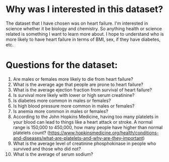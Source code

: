 # Why was I interested in this dataset?
The dataset that I have chosen was on heart failure. I'm interested in science whether it be biology and chemistry. So anything health or science related is something I want to learn more about. I hope to understand who is more likely to have heart failure in terms of BMI, sex, if they have diabetes, etc.

# Questions for the dataset: 
1. Are males or females more likely to die from heart failure?
2. What is the average age that people are prone to heart failure?
3. What is the average ejection fraction from survival of heart failure?
4. Is survival more likely with lower or high serum creatinine?
5. Is diabetes more common in males or females?
6. Is high blood pressure more common in males or females?
7. Is anemia more common in males or females?
8. According to the John Hopkins Medicine, having too many platelets in your blood can lead to things like a heart attack or stroke. A normal range is 150,000 to 450,000, how many people have higher than normal platelets count? (https://www.hopkinsmedicine.org/health/conditions-and-diseases/what-are-platelets-and-why-are-they-important)
9. What is the average level of creatinine phosphokinase in people who survived and those who did not?
10. What is the average of serum sodium?